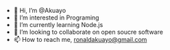 - 👋 Hi, I’m @Akuayo
- 👀 I’m interested in Programing
- 🌱 I’m currently learning Node.js
- 💞️ I’m looking to collaborate on open soucre software
- 📫 How to reach me, ronaldakuayo@gmail.com

<!---
Akuayo/Akuayo is a ✨ special ✨ repository because its `README.md` (this file) appears on your GitHub profile.
You can click the Preview link to take a look at your changes.
--->
